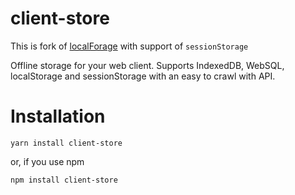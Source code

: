 # client-store
This is fork of [localForage](https://github.com/localForage/localForage) with support of ```sessionStorage```

Offline storage for your web client. Supports IndexedDB, WebSQL, localStorage and sessionStorage with an easy to crawl with API.
# Installation
```
yarn install client-store
```
or, if you use npm
```
npm install client-store
```
